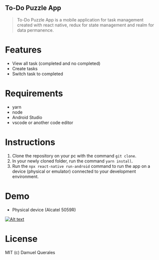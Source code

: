 ## To-Do Puzzle App

> To-Do Puzzle App is a mobile application for task management created with react native, redux for state management and realm for data permanence.

# Features

- View all task (completed and no completed)
- Create tasks
- Switch task to completed

# Requirements

- yarn
- node
- Android Studio
- vscode or another code editor

# Instructions


1) Clone the repository on your pc with the command `git clone`.
1) In your newly cloned folder, run the command `yarn install`.
3) Run the `npx react-native run-android` command to run the app on a device (physical or emulator) connected to your development environment.

# Demo

- Physical device (Alcatel 5059R)

[![Alt text](https://img.youtube.com/vi/6_8U2RNT5mg/0.jpg)](https://www.youtube.com/watch?v=6_8U2RNT5mg)

# License

MIT (c) Damuel Querales
